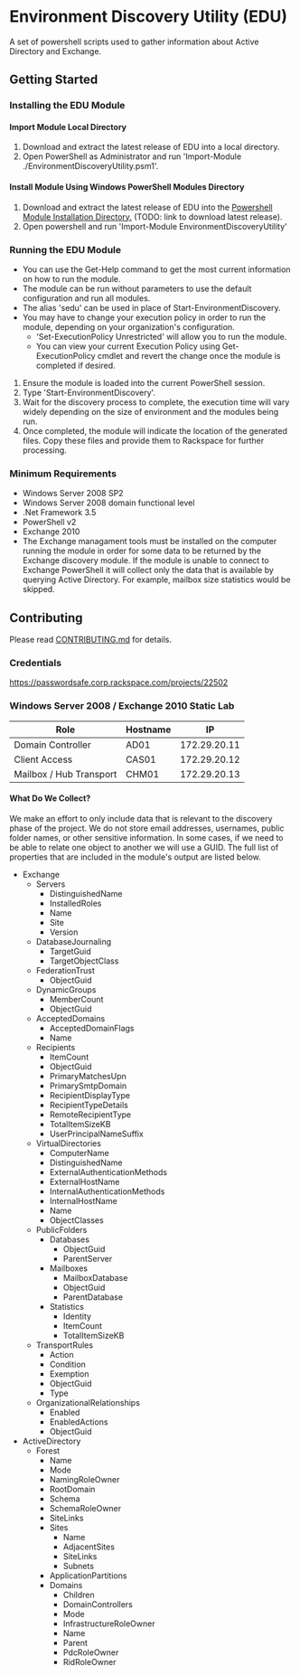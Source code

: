 # Environment Discovery Utility (EDU)

A set of powershell scripts used to gather information about Active Directory and Exchange.

## Getting Started

### Installing the EDU Module

#### Import Module Local Directory

1. Download and extract the latest release of EDU into a local directory.
2. Open PowerShell as Administrator and run 'Import-Module ./EnvironmentDiscoveryUtility.psm1'.

#### Install Module Using Windows PowerShell Modules Directory

1. Download and extract the latest release of EDU into the [Powershell Module Installation Directory.](https://msdn.microsoft.com/en-us/library/dd878350(v=vs.85).aspx#Anchor_0) (TODO: link to download latest release).
2. Open powershell and run 'Import-Module EnvironmentDiscoveryUtility'

### Running the EDU Module

- You can use the Get-Help command to get the most current information on how to run the module.
- The module can be run without parameters to use the default configuration and run all modules.
- The alias 'sedu' can be used in place of Start-EnvironmentDiscovery.
- You may have to change your execution policy in order to run the module, depending on your organization's configuration.
  - 'Set-ExecutionPolicy Unrestricted' will allow you to run the module.  
  - You can view your current Execution Policy using Get-ExecutionPolicy cmdlet and revert the change once the module is completed if desired.

1. Ensure the module is loaded into the current PowerShell session.
2. Type 'Start-EnvironmentDiscovery'.
3. Wait for the discovery process to complete, the execution time will vary widely depending on the size of environment and the modules being run.
4. Once completed, the module will indicate the location of the generated files. Copy these files and provide them to Rackspace for further processing.

### Minimum Requirements

- Windows Server 2008 SP2
- Windows Server 2008 domain functional level 
- .Net Framework 3.5
- PowerShell v2
- Exchange 2010
- The Exchange managament tools must be installed on the computer running the module in order for some data to be returned by the Exchange discovery module.  If the module is unable to connect to Exchange PowerShell it will collect only the data that is available by querying Active Directory.  For example, mailbox size statistics would be skipped.

## Contributing

Please read [CONTRIBUTING.md](https://github.rackspace.com/MicrosoftEng/environment-discovery-utility/blob/master/CONTRIBUTING.md) for details.

### Credentials
https://passwordsafe.corp.rackspace.com/projects/22502

### Windows Server 2008 / Exchange 2010 Static Lab

|Role| Hostname  | IP |
| ------------- | ------------- | ------------- |
|Domain Controller| AD01  | 172.29.20.11 |
|Client Access| CAS01  | 172.29.20.12 |
|Mailbox / Hub Transport| CHM01  | 172.29.20.13  |

#### What Do We Collect?

We make an effort to only include data that is relevant to the discovery phase of the project.  We do not store email addresses, usernames, public folder names, or other sensitive information.  In some cases, if we need to be able to relate one object to another we will use a GUID.  The full list of properties that are included in the module's output are listed below.

* Exchange
  * Servers
    * DistinguishedName
    * InstalledRoles
    * Name
    * Site
    * Version
  * DatabaseJournaling
    * TargetGuid
    * TargetObjectClass
  * FederationTrust
    * ObjectGuid
  * DynamicGroups
    * MemberCount
    * ObjectGuid
  * AcceptedDomains
    * AcceptedDomainFlags
    * Name
  * Recipients
    * ItemCount
    * ObjectGuid
    * PrimaryMatchesUpn
    * PrimarySmtpDomain
    * RecipientDisplayType
    * RecipientTypeDetails
    * RemoteRecipientType
    * TotalItemSizeKB
    * UserPrincipalNameSuffix
  * VirtualDirectories
    * ComputerName
    * DistinguishedName
    * ExternalAuthenticationMethods
    * ExternalHostName
    * InternalAuthenticationMethods
    * InternalHostName
    * Name
    * ObjectClasses
  * PublicFolders
    * Databases
      * ObjectGuid
      * ParentServer
    * Mailboxes
      * MailboxDatabase
      * ObjectGuid
      * ParentDatabase
    * Statistics
      * Identity
      * ItemCount
      * TotalItemSizeKB
  * TransportRules
    * Action
    * Condition
    * Exemption
    * ObjectGuid
    * Type
  * OrganizationalRelationships
    * Enabled
    * EnabledActions
    * ObjectGuid
* ActiveDirectory
  * Forest
    * Name
    * Mode
    * NamingRoleOwner
    * RootDomain
    * Schema
    * SchemaRoleOwner
    * SiteLinks
    * Sites
      * Name
      * AdjacentSites
      * SiteLinks
      * Subnets
    * ApplicationPartitions
    * Domains
      * Children
      * DomainControllers
      * Mode
      * InfrastructureRoleOwner
      * Name
      * Parent
      * PdcRoleOwner
      * RidRoleOwner
